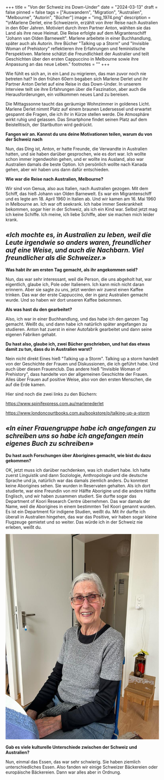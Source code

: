 +++
title = "Von der Schweiz ins Down-Under"
date = "2024-03-13"
draft = false
pinned = false
tags = ["Auswandern", "Migration", "Australien", "Melbourne", "Autorin", "Bücher"]
image = "img_1974.png"
description = "\nMarlene Derlet, eine Schweizerin, erzählt von ihrer Reise nach Australien in den 60er Jahren. Motiviert durch ihren Partner Anton, wählten sie das Land als ihre neue Heimat. Die Reise erfolgte auf dem Migrantenschiff \"Johann van Olden Barnewelt\". Marlene arbeitete in einer Buchhandlung, später auch als Autorin. Ihre Bücher \"Talking up a Storm\" und \"Invisible Woman of Prehistory\" reflektieren ihre Erfahrungen und feministische Perspektiven. Marlene schätzt die Freundlichkeit der Australier und teilt Geschichten über den ersten Cappuccino in Melbourne sowie ihre Anpassung an das neue Leben."
footnotes = ""
+++


Wie fühlt es sich an, in ein Land zu migrieren, das man zuvor noch nie betreten hat? In den frühen 60ern begaben sich Marlene Derlet und ihr Partner Anton Derlet auf eine Reise in das Down-Under. In unserem Interview teilt sie ihre Erfahrungen über die Faszination, aber auch die Herausforderungen, ein vollkommen neues Land zu bereisen.



Die Mittagssonne taucht das geräumige Wohnzimmer in goldenes Licht. Marlene Derlet nimmt Platz auf einem braunen Ledersessel und erwartet gespannt die Fragen, die ich ihr in Kürze stellen werde. Die Atmosphäre wirkt ruhig und gelassen. Das Smartphone findet seinen Platz auf dem Beistelltisch, der Startbutton wird gedrückt.



**Fangen wir an. Kannst du uns deine Motivationen teilen, warum du von der Schweiz nach**

Nun, das Ding ist, Anton, er hatte Freunde, die Verwandte in Australien hatten, und sie haben darüber gesprochen, wie es dort war. Ich wollte schon immer irgendwohin gehen, und er wollte ins Ausland, also war Australien damals die beste Option. Ich persönlich wollte nach Kanada gehen, aber wir haben uns dann dafür entschieden.

**Wie war die Reise nach Australien, Melbourne?**                                         

Wir sind von Genua, also aus Italien, nach Australien gezogen. Mit dem Schiff, das hieß Johann van Olden Barnewelt. Es war ein Migrantenschiff und es legte am 18. April 1960 in Italien ab. Und wir kamen am 16. Mai 1960 in Melbourne an. Ich war oft seekrank. Ich habe immer Seekrankheit bekommen, sogar hier in der Schweiz, als ich ein Kind war. Selbst jetzt mag ich keine Schiffe. Ich meine, ich liebe Schiffe, aber sie machen mich leider krank.

## ***«Ich mochte es, in Australien zu leben, weil die Leute irgendwie so anders waren, freundlicher auf eine Weise, und auch die Nachbarn. Viel freundlicher als die Schweizer.»***

**Was habt ihr am ersten Tag gemacht, als ihr angekommen seid?**

Nun, das war sehr interessant, weil die Person, die uns abgeholt hat, war eigentlich, glaube ich, Pole oder Italienern. Ich kann mich nicht daran erinnern. Aber sie sagte zu uns, jetzt werden wir zuerst einen Kaffee trinken. Das war der erste Cappuccino, der in ganz Australien gemacht wurde. Und so haben wir dort unseren Kaffee bekommen.

**Als was hast du den gearbeitet?**

Also, ich war in einer Buchhandlung, und das habe ich den ganzen Tag gemacht. Weißt du, und dann habe ich natürlich später angefangen zu studieren. Anton hat zuerst in einer Autofabrik gearbeitet und dann seine eigenen Fabriken gehabt.

**Du hast also, glaube ich, zwei Bücher geschrieben, und hat das etwas damit zu tun, dass du in Australien warst?**

Nein nicht direkt Eines hieß "Talking up a Storm". Talking up a storm handelt von der Geschichte der Frauen und Diskussionen, die ich geführt habe. Und auch über diesen Frauenclub. Das andere hieß "Invisible Woman of Prehistory", dass handelte von der allgemeinen Geschichte der Frauen. Alles über Frauen auf positive Weise, also von den ersten Menschen, die auf die Erde kamen.

Hier sind noch die zwei links zu den Büchern:

https://www.spinifexpress.com.au/marlenederlet

https://www.londoncourtbooks.com.au/bookstore/p/talking-up-a-storm

## ***«In einer Frauengruppe habe ich angefangen zu schreiben uns so habe ich angefangen mein eigenes Buch zu schreiben»***

**Du hast auch Forschungen über Aborigines gemacht, wie bist du dazu gekommen?**

OK, jetzt muss ich darüber nachdenken, was ich studiert habe. Ich hatte zuerst Linguistik und dann Soziologie, Anthropologie und die deutsche Sprache und ja, natürlich war das damals ziemlich anders. Du konntest keine Aborigines sehen. Sie wurden in Reservaten gehalten. Als ich dort studierte, war eine Freundin von mir Hälfte Aborigine und die andere Hälfte Englisch, und wir haben zusammen studiert. Sie durfte sogar das Department of Koori Research Centre übernehmen. Das war damals der Name, weil die Aborigines in einem bestimmten Teil Koori genannt wurden. Es ist ein Department für indigene Studien, weißt du. Mit ihr durfte ich überall in Australien hingehen, das war das Positive, wir haben sogar kleine Flugzeuge gemietet und so weiter. Das würde ich in der Schweiz nie erleben, weißt du.

![Marlene Derlet, geboren 14.09.1936, ist in den 60ern nach Australien Melbourne ausgewandert. 2008 kam sie wegen ihren Enkelkindern wieder zurück in die Schweiz. Heute lebt sie in einer kleinenr Wohnung auserhalb von Basel.](whatsapp-image-2024-02-24-at-1.50.40-pm.jpeg)

**Gab es viele kulturelle Unterschiede zwischen der Schweiz und Australien?**

Nun, einmal das Essen, das war sehr schwierig. Sie haben ziemlich unterschiedliches Essen. Also fanden wir einige Schweizer Bäckereien oder europäische Bäckereien. Dann war alles aber in Ordnung.
